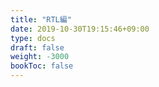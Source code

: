 ```yaml
---
title: "RTL編"
date: 2019-10-30T19:15:46+09:00
type: docs
draft: false
weight: -3000
bookToc: false
---
```

